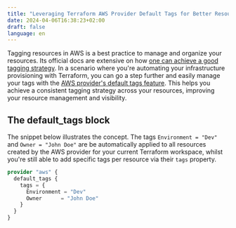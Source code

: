 ```yaml
---
title: "Leveraging Terraform AWS Provider Default Tags for Better Resource Management"
date: 2024-04-06T16:38:23+02:00
draft: false
language: en
---
```


Tagging resources in AWS is a best practice to manage and organize your resources. Its official docs are extensive on how [one can achieve a good tagging strategy](https://docs.aws.amazon.com/whitepapers/latest/tagging-best-practices/tagging-best-practices.html). In a scenario where you're automating your infrastructure provisioning with Terraform, you can go a step further and easily manage your tags with the [AWS provider's default tags feature](https://www.hashicorp.com/blog/default-tags-in-the-terraform-aws-provider). This helps you achieve a consistent tagging strategy across your resources, improving your resource management and visibility.

## The default_tags block

The snippet below illustrates the concept. The tags `Environment = "Dev"` and `Owner = "John Doe"` are be automatically applied to all resources created by the AWS provider for your current Terraform workspace, whilst you're still able to add specific tags per resource via their `tags` property.

```terraform
provider "aws" {
  default_tags {
    tags = {
      Environment = "Dev"
      Owner      = "John Doe"
    }
  }
}
```
